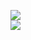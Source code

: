 [![](https://img.shields.io/badge/Made%20With-Github%20Spray-lightgrey.svg?style=for-the-badge&logo=github)](https://github.com/Annihil/github-spray#21568)  
[![](https://i.imgur.com/2DrTn0Z.gif)](https://github.com/Annihil/github-spray)